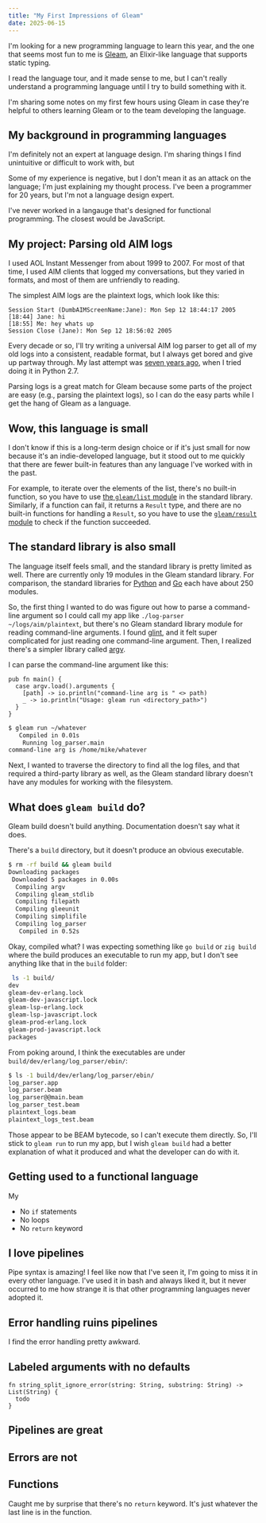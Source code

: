 ```yaml
---
title: "My First Impressions of Gleam"
date: 2025-06-15
---
```


I'm looking for a new programming language to learn this year, and the one that seems most fun to me is [Gleam](https://gleam.run), an Elixir-like language that supports static typing.

I read the language tour, and it made sense to me, but I can't really understand a programming language until I try to build something with it.

I'm sharing some notes on my first few hours using Gleam in case they're helpful to others learning Gleam or to the team developing the language.

## My background in programming languages

I'm definitely not an expert at language design. I'm sharing things I find unintuitive or difficult to work with, but

Some of my experience is negative, but I don't mean it as an attack on the language; I'm just explaining my thought process. I've been a programmer for 20 years, but I'm not a language design expert.

I've never worked in a langauge that's designed for functional programming. The closest would be JavaScript.

## My project: Parsing old AIM logs

I used AOL Instant Messenger from about 1999 to 2007. For most of that time, I used AIM clients that logged my conversations, but they varied in formats, and most of them are unfriendly to reading.

The simplest AIM logs are the plaintext logs, which look like this:

```text
Session Start (DumbAIMScreenName:Jane): Mon Sep 12 18:44:17 2005
[18:44] Jane: hi
[18:55] Me: hey whats up
Session Close (Jane): Mon Sep 12 18:56:02 2005
```

Every decade or so, I'll try writing a universal AIM log parser to get all of my old logs into a consistent, readable format, but I always get bored and give up partway through. My last attempt was [seven years ago](https://github.com/mtlynch/chat_unifier), when I tried doing it in Python 2.7.

Parsing logs is a great match for Gleam because some parts of the project are easy (e.g., parsing the plaintext logs), so I can do the easy parts while I get the hang of Gleam as a language.

## Wow, this language is small

I don't know if this is a long-term design choice or if it's just small for now because it's an indie-developed language, but it stood out to me quickly that there are fewer built-in features than any language I've worked with in the past.

For example, to iterate over the elements of the list, there's no built-in function, so you have to use [the `gleam/list` module](https://hexdocs.pm/gleam_stdlib/gleam/list.html) in the standard library. Similarly, if a function can fail, it returns a `Result` type, and there are no built-in functions for handling a `Result`, so you have to use the [`gleam/result` module](https://hexdocs.pm/gleam_stdlib/gleam/result.html) to check if the function succeeded.

## The standard library is also small

The language itself feels small, and the standard library is pretty limited as well. There are currently only 19 modules in the Gleam standard library. For comparison, the standard libraries for [Python](https://docs.python.org/3/library/index.html) and [Go](https://pkg.go.dev/std) each have about 250 modules.

So, the first thing I wanted to do was figure out how to parse a command-line argument so I could call my app like `./log-parser ~/logs/aim/plaintext`, but there's no Gleam standard library module for reading command-line arguments. I found [glint](https://hexdocs.pm/glint/), and it felt super complicated for just reading one command-line argument. Then, I realized there's a simpler library called [argv](https://hexdocs.pm/argv/).

I can parse the command-line argument like this:

```gleam
pub fn main() {
  case argv.load().arguments {
    [path] -> io.println("command-line arg is " <> path)
    _ -> io.println("Usage: gleam run <directory_path>")
  }
}
```

```bash
$ gleam run ~/whatever
   Compiled in 0.01s
    Running log_parser.main
command-line arg is /home/mike/whatever
```

Next, I wanted to traverse the directory to find all the log files, and that required a third-party library as well, as the Gleam standard library doesn't have any modules for working with the filesystem.

## What does `gleam build` do?

Gleam build doesn't build anything. Documentation doesn't say what it does.

There's a `build` directory, but it doesn't produce an obvious executable.

```bash
$ rm -rf build && gleam build
Downloading packages
 Downloaded 5 packages in 0.00s
  Compiling argv
  Compiling gleam_stdlib
  Compiling filepath
  Compiling gleeunit
  Compiling simplifile
  Compiling log_parser
   Compiled in 0.52s
```

Okay, compiled what? I was expecting something like `go build` or `zig build` where the build produces an executable to run my app, but I don't see anything like that in the `build` folder:

```bash
 ls -1 build/
dev
gleam-dev-erlang.lock
gleam-dev-javascript.lock
gleam-lsp-erlang.lock
gleam-lsp-javascript.lock
gleam-prod-erlang.lock
gleam-prod-javascript.lock
packages
```

From poking around, I think the executables are under `build/dev/erlang/log_parser/ebin/`:

```bash
$ ls -1 build/dev/erlang/log_parser/ebin/
log_parser.app
log_parser.beam
log_parser@@main.beam
log_parser_test.beam
plaintext_logs.beam
plaintext_logs_test.beam
```

Those appear to be BEAM bytecode, so I can't execute them directly. So, I'll stick to `gleam run` to run my app, but I wish `gleam build` had a better explanation of what it produced and what the developer can do with it.

## Getting used to a functional language

My

- No `if` statements
- No loops
- No `return` keyword

## I love pipelines

Pipe syntax is amazing! I feel like now that I've seen it, I'm going to miss it in every other language. I've used it in bash and always liked it, but it never occurred to me how strange it is that other programming languages never adopted it.

## Error handling ruins pipelines

I find the error handling pretty awkward.

## Labeled arguments with no defaults

```
fn string_split_ignore_error(string: String, substring: String) -> List(String) {
  todo
}
```

## Pipelines are great

## Errors are not

## Functions

Caught me by surprise that there's no `return` keyword. It's just whatever the last line is in the function.
